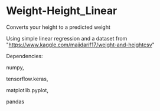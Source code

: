 # Weight-Height_Linear
Converts your height to a predicted weight

Using simple linear regression and a dataset from "https://www.kaggle.com/majidarif17/weight-and-heightcsv"

Dependencies:

numpy,
	
tensorflow.keras,
	
matplotlib.pyplot,
	
pandas
